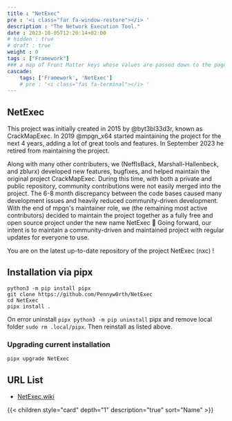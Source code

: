 ```yaml
---
title : "NetExec"
pre : '<i class="far fa-window-restore"></i> '
description : "The Network Execution Tool."
date : 2023-10-05T12:20:14+02:00
# hidden : true
# draft : true
weight : 0
tags : ["Framework"]
### a map of Front Matter keys whose values are passed down to the page's descendants unless overwritten by self or a closer ancestor's cascade. 
cascade:
    tags: ['Framework', 'NetExec']
    # pre : '<i class="fas fa-terminal"></i> '
---
```


## NetExec

This project was initially created in 2015 by @byt3bl33d3r, known as CrackMapExec. In 2019 @mpgn_x64 started maintaining the project for the next 4 years, adding a lot of great tools and features. In September 2023 he retired from maintaining the project.

Along with many other contributers, we (NeffIsBack, Marshall-Hallenbeck, and zblurx) developed new features, bugfixes, and helped maintain the original project CrackMapExec. During this time, with both a private and public repository, community contributions were not easily merged into the project. The 6-8 month discrepancy between the code bases caused many development issues and heavily reduced community-driven development. With the end of mpgn's maintainer role, we (the remaining most active contributors) decided to maintain the project together as a fully free and open source project under the new name NetExec 🚀 Going forward, our intent is to maintain a community-driven and maintained project with regular updates for everyone to use.

You are on the latest up-to-date repository of the project NetExec (nxc) !

## Installation via pipx

```plain
python3 -m pip install pipx
git clone https://github.com/Pennyw0rth/NetExec
cd NetExec
pipx install .
```

On error uninstall `pipx python3 -m pip uninstall` pipx and remove local folder `sudo rm .local/pipx`. Then reinstall as listed above.

### Upgrading current installation

```plain
pipx upgrade NetExec
```

## URL List

- [NetExec.wiki](https://www.netexec.wiki/)

{{< children style="card" depth="1" description="true" sort="Name"  >}}
